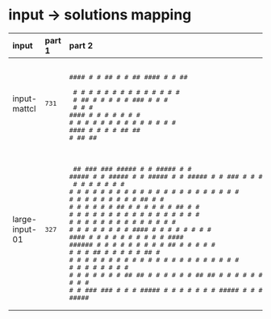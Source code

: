 # input -> solutions mapping
|input|part 1|part 2|
|:---|:---|:---|
|input-mattcl|<pre>731</pre>|<pre><br>#### #  #  ##  #  #  ##  #### #  #  ## <br>   # # #  #  # #  # #  # #    #  # #  #<br>  #  ##   #  # #  # #    ###  #  # #   <br> #   # #  #### #  # #    #    #  # #   <br>#    # #  #  # #  # #  # #    #  # #  #<br>#### #  # #  #  ##   ##  #     ##   ## </pre>|
|large-input-01|<pre>327</pre>|<pre><br>  ##     ###    ###    #####  #     #  #####  #    #  #####  #   #   #####  #     #  #####  #    #  #####  #   #    ###   #    #  #####<br> #  #   #   #  #   #     #    #     #  #      #    #    #    #   #     #    #     #  #      #    #    #    #   #   #   #  #    #  #    <br>#    #  #   #  #         #    #     #  #      ##   #    #     # #      #    #     #  #      ##   #    #     # #    #   #  ##   #  #    <br>#    #  #   #  #         #    #     #  #      # #  #    #     # #      #    #     #  #      # #  #    #     # #    #   #  # #  #  #    <br>#    #  #   #  #         #    #     #  ####   #  # #    #      #       #    #     #  ####   #  # #    #      #     #   #  #  # #  #### <br>######  #   #  #         #    #  #  #  #      #   ##    #      #       #    #  #  #  #      #   ##    #      #     #   #  #   ##  #    <br>#    #  #   #  #         #    # # # #  #      #    #    #      #       #    # # # #  #      #    #    #      #     #   #  #    #  #    <br>#    #  #   #  #   #     #    ##   ##  #      #    #    #      #       #    ##   ##  #      #    #    #      #     #   #  #    #  #    <br>#    #   ###    ###      #    #     #  #####  #    #    #      #       #    #     #  #####  #    #    #      #      ###   #    #  #####</pre>|
